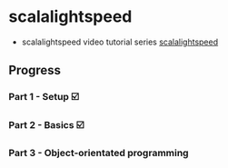 # scalalightspeed
- scalalightspeed video tutorial series [scalalightspeed](https://www.youtube.com/watch?v=-8V6bMjThNo&list=PLmtsMNDRU0BxryRX4wiwrTZ661xcp6VPM)

## Progress 

### Part 1 - Setup ☑️

### Part 2 - Basics ☑️

### Part 3 - Object-orientated programming
